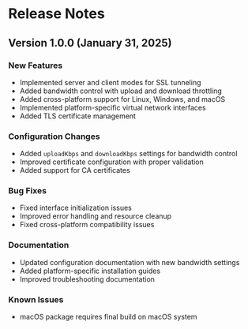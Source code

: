 # Release Notes

## Version 1.0.0 (January 31, 2025)

### New Features
- Implemented server and client modes for SSL tunneling
- Added bandwidth control with upload and download throttling
- Added cross-platform support for Linux, Windows, and macOS
- Implemented platform-specific virtual network interfaces
- Added TLS certificate management

### Configuration Changes
- Added `uploadKbps` and `downloadKbps` settings for bandwidth control
- Improved certificate configuration with proper validation
- Added support for CA certificates

### Bug Fixes
- Fixed interface initialization issues
- Improved error handling and resource cleanup
- Fixed cross-platform compatibility issues

### Documentation
- Updated configuration documentation with new bandwidth settings
- Added platform-specific installation guides
- Improved troubleshooting documentation

### Known Issues
- macOS package requires final build on macOS system
